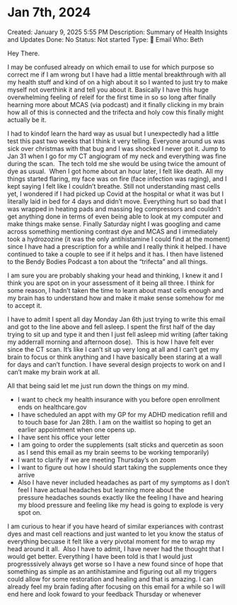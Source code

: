 # Jan 7th, 2024

Created: January 9, 2025 5:55 PM
Description: Summary of Health Insights and Updates
Done: No
Status: Not started
Type: 📧 Email
Who: Beth

Hey There.

I may be confused already on which email to use for which purpose so correct me if I am wrong but I have had a little mental breakthrough with all my health stuff and kind of on a high about it so I wanted to just try to make myself not overthink it and tell you about it. Basically I have this huge overwhelming feeling of releif for the first time in so so long after finally hearning more about MCAS (via podcast) and it finally clicking in my brain how all of this is connected and the trifecta and holy cow this finally might actually be it.

I had to kindof learn the hard way as usual but I unexpectedly had a little test this past two weeks that I think it very telling. Everyone around us was sick over christmas with that bug and I was shocked I never got it. Jump to Jan 31 when I go for my CT angiogram of my neck and everything was fine during the scan.  The tech told me she would be using twice the amount of dye as usual.  When I got home about an hour later, I felt like death. All my things started flaring, my face was on fire (face infection was raging), and I kept saying I felt like I couldn’t breathe. Still not understanding mast cells yet, I wondered if I had picked up Covid at the hospital or what it was but I literally laid in bed for 4 days and didn’t move. Everything hurt so bad that I was wrapped in heating pads and massing leg compressors and couldn’t get anything done in terms of even being able to look at my computer and make things make sense. Finally Saturday night I was googling and came across something mentioning contrast dye and MCAS and I immediately took a hydrozozine (it was the only antihistamine I could find at the moment) since I have had a prescription for a while and I really think it helped. I have continued to take a couple to see if it helps and it has. I then have listened to the Bendy Bodies Podcast a ton about the “trifecta” and all things.

I am sure you are probably shaking your head and thinking, I knew it and I think you are spot on in your assessment of it being all three. I think for some reason, I hadn’t taken the time to learn about mast cells enough and my brain has to understand how and make it make sense somehow for me to accept it.

I have to admit I spent all day Monday Jan 6th just trying to write this email and got to the line above and fell asleep. I spent the first half of the day trying to sit up and type it and then I just fell asleep mid writing (after taking my adderrall morning and afternoon dose).  This is how I have felt ever since the CT scan. It’s like I can’t sit up very long at all and I can’t get my brain to focus or think anything and I have basically been staring at a wall for days and can’t function. I have several design projects to work on and I can’t make my brain work at all.

All that being said let me just run down the things on my mind.

- I want to check my health insurance with you before open enrollment ends on healthcare.gov
- I have scheduled an appt with my GP for my ADHD medication refill and to touch base for Jan 28th. I am on the waitlist so hoping to get an earlier appointment when one opens up.
- I have sent his office your letter
- I am going to order the supplements (salt sticks and quercetin as soon as I send this email as my brain seems to be working temporarily)
- I want to clarify if we are meeting Thursday’s on zoom
- I want to figure out how I should start taking the supplements once they arrive
- Also I have never included headaches as part of my symptoms as I don’t feel I have actual headaches but learning more about the pressure headaches sounds exactly like the feeling I have and hearing my blood pressure and feeling like my head is going to explode is very spot on.

I am curious to hear if you have heard of similar experiances with contrast dyes and mast cell reactions and just wanted to let you know the status of everything becuase it felt like a very pivotal moment for me to wrap my head around it all.  Also I have to admit, I have never had the thought that I would get better. Everything I have been told is that I would just progresssively always get worse so I have a new found since of hope that something as simple as an antihistamine and figuring out all my triggers could allow for some restoration and healing and that is amazing. I can already feel my brain fading after focusing on this email for a while so I will end here and look foward to your feedback Thursday or whenever